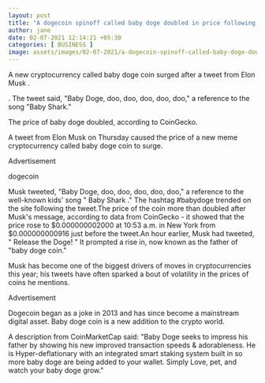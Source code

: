 ```yaml
---
layout: post
title: "A dogecoin spinoff called baby doge doubled in price following an early-morning tweet from Elon Musk"
author: jane 
date: 02-07-2021 12:14:21 +05:30 
categories: [ BUSINESS ] 
image: assets/images/02-07-2021/a-dogecoin-spinoff-called-baby-doge-doubled-in-price-following-an-early-morning-tweet-from-elon-musk.jpg
---
```

A new cryptocurrency called baby doge coin surged after a tweet from Elon Musk .

. The tweet said, "Baby Doge, doo, doo, doo, doo, doo," a reference to the song "Baby Shark."

The price of baby doge doubled, according to CoinGecko.

A tweet from Elon Musk on Thursday caused the price of a new meme cryptocurrency called baby doge coin to surge.

Advertisement

dogecoin

Musk tweeted, "Baby Doge, doo, doo, doo, doo, doo," a reference to the well-known kids' song " Baby Shark ." The hashtag #babydoge trended on the site following the tweet.The price of the coin more than doubled after Musk's message, according to data from CoinGecko - it showed that the price rose to $0.000000002000 at 10:53 a.m. in New York from $0.000000000916 just before the tweet.An hour earlier, Musk had tweeted, " Release the Doge! " It prompted a rise in, now known as the father of "baby doge coin."

Musk has become one of the biggest drivers of moves in cryptocurrencies this year; his tweets have often sparked a bout of volatility in the prices of coins he mentions.

Advertisement

Dogecoin began as a joke in 2013 and has since become a mainstream digital asset. Baby doge coin is a new addition to the crypto world.

A description from CoinMarketCap said: "Baby Doge seeks to impress his father by showing his new improved transaction speeds & adorableness. He is Hyper-deflationary with an integrated smart staking system built in so more baby doge are being added to your wallet. Simply Love, pet, and watch your baby doge grow."